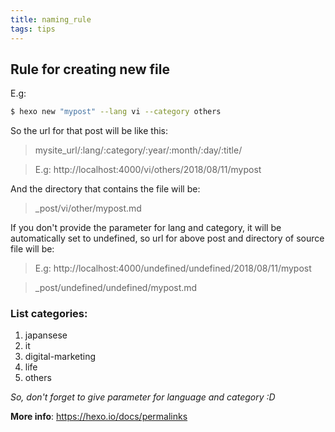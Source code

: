 ```yaml
---
title: naming_rule
tags: tips
---
```


## Rule for creating new file 

E.g: 

``` bash
$ hexo new "mypost" --lang vi --category others
```
So the url for that post will be like this:
> mysite_url/:lang/:category/:year/:month/:day/:title/

> E.g: http://localhost:4000/vi/others/2018/08/11/mypost

And the directory that contains the file will be: 
> \_post/vi/other/mypost.md

If you don't provide the parameter for lang and category, it will be automatically set to undefined, so url for above post and directory of source file will be:
> E.g: http://localhost:4000/undefined/undefined/2018/08/11/mypost

> \_post/undefined/undefined/mypost.md

### List categories:

1. japansese
2. it
3. digital-marketing
4. life
5. others

_So, don't forget to give parameter for language and category :D_

__More info__: https://hexo.io/docs/permalinks